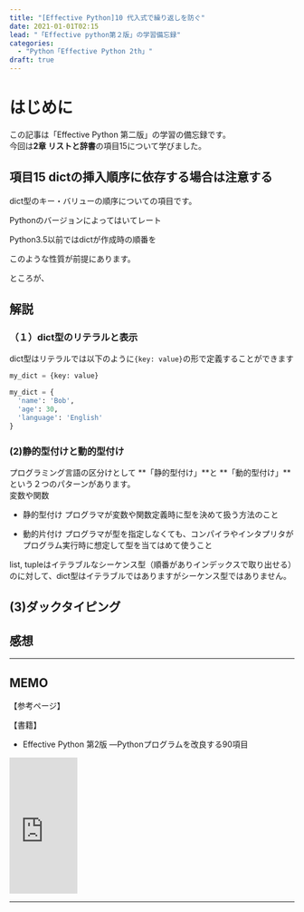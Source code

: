 ```yaml
---
title: "[Effective Python]10 代入式で繰り返しを防ぐ"
date: 2021-01-01T02:15
lead: "「Effective python第２版」の学習備忘録"
categories:
  - "Python「Effective Python 2th」"
draft: true
---
```


# はじめに
この記事は「Effective Python 第二版」の学習の備忘録です。  
今回は**2章 リストと辞書**の項目15について学びました。


## 項目15 dictの挿入順序に依存する場合は注意する
dict型のキー・バリューの順序についての項目です。  

Pythonのバージョンによってはいてレート

Python3.5以前ではdictが作成時の順番を

このような性質が前提にあります。

ところが、



## 解説
### （１）dict型のリテラルと表示
dict型はリテラルでは以下のように`{key: value}`の形で定義することができます

```python
my_dict = {key: value}

my_dict = {
  'name': 'Bob',
  'age': 30,
  'language': 'English' 
}
```

### (2)静的型付けと動的型付け
プログラミング言語の区分けとして **「静的型付け」**と **「動的型付け」**という２つのパターンがあります。  
変数や関数

- 静的型付け
  プログラマが変数や関数定義時に型を決めて扱う方法のこと

- 動的片付け
  プログラマが型を指定しなくても、コンパイラやインタプリタがプログラム実行時に想定して型を当てはめて使うこと




list, tupleはイテラブルなシーケンス型（順番がありインデックスで取り出せる）のに対して、dict型はイテラブルではありますがシーケンス型ではありません。  


## (3)ダックタイピング



## 感想


---
## MEMO
【参考ページ】


【書籍】
- Effective Python 第2版 ―Pythonプログラムを改良する90項目
<iframe style="width:120px;height:240px;" marginwidth="0" marginheight="0" scrolling="no" frameborder="0" src="https://rcm-fe.amazon-adsystem.com/e/cm?ref=qf_sp_asin_til&t=massasquash08-22&m=amazon&o=9&p=8&l=as1&IS1=1&detail=1&asins=4873119170&linkId=b01ad363c615cc9408dfcc360b1a85de&bc1=ffffff&amp;lt1=_top&fc1=333333&lc1=0066c0&bg1=ffffff&f=ifr"></iframe>

---